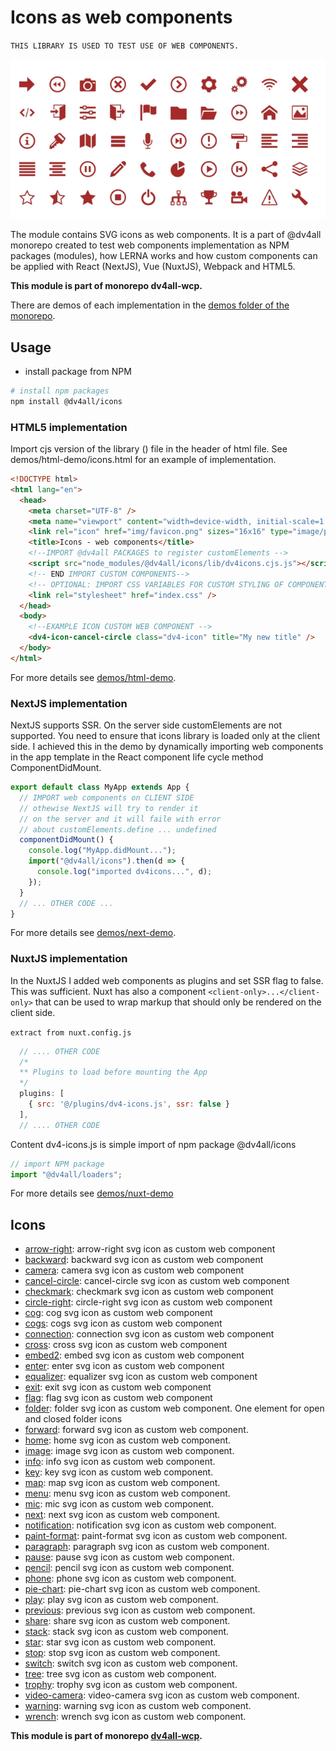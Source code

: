 # Icons as web components

`THIS LIBRARY IS USED TO TEST USE OF WEB COMPONENTS.`

<img src="./assets/dv4all-icons-200321.png" alt="example icons"/>

The module contains SVG icons as web components. It is a part of @dv4all monorepo created to test web components implementation as NPM packages (modules), how LERNA works and how custom components can be applied with React (NextJS), Vue (NuxtJS), Webpack and HTML5.

**This module is part of monorepo dv4all-wcp.**

There are demos of each implementation in the [demos folder of the monorepo](https://github.com/dmijatovic/dv4all-wcp/tree/master/demos).

## Usage

- install package from NPM

```bash
# install npm packages
npm install @dv4all/icons

```

### HTML5 implementation

Import cjs version of the library () file in the header of html file. See demos/html-demo/icons.html for an example of implementation.

```html
<!DOCTYPE html>
<html lang="en">
  <head>
    <meta charset="UTF-8" />
    <meta name="viewport" content="width=device-width, initial-scale=1.0" />
    <link rel="icon" href="img/favicon.png" sizes="16x16" type="image/png" />
    <title>Icons - web components</title>
    <!--IMPORT @dv4all PACKAGES to register customElements -->
    <script src="node_modules/@dv4all/icons/lib/dv4icons.cjs.js"></script>
    <!-- END IMPORT CUSTOM COMPONENTS-->
    <!-- OPTIONAL: IMPORT CSS VARIABLES FOR CUSTOM STYLING OF COMPONENTS -->
    <link rel="stylesheet" href="index.css" />
  </head>
  <body>
    <!--EXAMPLE ICON CUSTOM WEB COMPONENT -->
    <dv4-icon-cancel-circle class="dv4-icon" title="My new title" />
  </body>
</html>
```

For more details see [demos/html-demo](https://github.com/dmijatovic/dv4all-wcp/tree/master/demos/html-demo).

### NextJS implementation

NextJS supports SSR. On the server side customElements are not supported. You need to ensure that icons library is loaded only at the client side. I achieved this in the demo by dynamically importing web components in the app template in the React component life cycle method ComponentDidMount.

```javascript
export default class MyApp extends App {
  // IMPORT web components on CLIENT SIDE
  // othewise NextJS will try to render it
  // on the server and it will faile with error
  // about customElements.define ... undefined
  componentDidMount() {
    console.log("MyApp.didMount...");
    import("@dv4all/icons").then(d => {
      console.log("imported dv4icons...", d);
    });
  }
  // ... OTHER CODE ...
}
```

For more details see [demos/next-demo](https://github.com/dmijatovic/dv4all-wcp/tree/master/demos/next-demo).

### NuxtJS implementation

In the NuxtJS I added web components as plugins and set SSR flag to false. This was sufficient. Nuxt has also a component `<client-only>...</client-only>` that can be used to wrap markup that should only be rendered on the client side.

`extract from nuxt.config.js`

```javascript
  // .... OTHER CODE
  /*
  ** Plugins to load before mounting the App
  */
  plugins: [
    { src: '@/plugins/dv4-icons.js', ssr: false }
  ],
  // .... OTHER CODE
```

Content dv4-icons.js is simple import of npm package @dv4all/icons

```javascript
// import NPM package
import "@dv4all/loaders";
```

For more details see [demos/nuxt-demo](https://github.com/dmijatovic/dv4all-wcp/tree/master/demos/nuxt-demo)

## Icons

- [arrow-right](https://github.com/dmijatovic/dv4all-wcp/tree/master/icons/src/arrow-right): arrow-right svg icon as custom web component
- [backward](https://github.com/dmijatovic/dv4all-wcp/tree/master/icons/src/backward): backward svg icon as custom web component
- [camera](https://github.com/dmijatovic/dv4all-wcp/tree/master/icons/src/camera): camera svg icon as custom web component
- [cancel-circle](https://github.com/dmijatovic/dv4all-wcp/tree/master/icons/src/cancel-circle): cancel-circle svg icon as custom web component
- [checkmark](https://github.com/dmijatovic/dv4all-wcp/tree/master/icons/src/checkmark): checkmark svg icon as custom web component
- [circle-right](https://github.com/dmijatovic/dv4all-wcp/tree/master/icons/src/circle-right): circle-right svg icon as custom web component
- [cog](https://github.com/dmijatovic/dv4all-wcp/tree/master/icons/src/cog): cog svg icon as custom web component
- [cogs](https://github.com/dmijatovic/dv4all-wcp/tree/master/icons/src/cogs): cogs svg icon as custom web component
- [connection](https://github.com/dmijatovic/dv4all-wcp/tree/master/icons/src/connection): connection svg icon as custom web component
- [cross](https://github.com/dmijatovic/dv4all-wcp/tree/master/icons/src/cross): cross svg icon as custom web component
- [embed2](https://github.com/dmijatovic/dv4all-wcp/tree/master/icons/src/embed2): embed svg icon as custom web component
- [enter](https://github.com/dmijatovic/dv4all-wcp/tree/master/icons/src/enter): enter svg icon as custom web component
- [equalizer](https://github.com/dmijatovic/dv4all-wcp/tree/master/icons/src/equalizer): equalizer svg icon as custom web component
- [exit](https://github.com/dmijatovic/dv4all-wcp/tree/master/icons/src/exit): exit svg icon as custom web component
- [flag](https://github.com/dmijatovic/dv4all-wcp/tree/master/icons/src/flag): flag svg icon as custom web component
- [folder](https://github.com/dmijatovic/dv4all-wcp/tree/master/icons/src/folder): folder svg icon as custom web component. One element for open and closed folder icons
- [forward](https://github.com/dmijatovic/dv4all-wcp/tree/master/icons/src/forward): forward svg icon as custom web component.
- [home](https://github.com/dmijatovic/dv4all-wcp/tree/master/icons/src/home): home svg icon as custom web component.
- [image](https://github.com/dmijatovic/dv4all-wcp/tree/master/icons/src/image): image svg icon as custom web component.
- [info](https://github.com/dmijatovic/dv4all-wcp/tree/master/icons/src/info): info svg icon as custom web component.
- [key](https://github.com/dmijatovic/dv4all-wcp/tree/master/icons/src/key): key svg icon as custom web component.
- [map](https://github.com/dmijatovic/dv4all-wcp/tree/master/icons/src/map): map svg icon as custom web component.
- [menu](https://github.com/dmijatovic/dv4all-wcp/tree/master/icons/src/menu): menu svg icon as custom web component.
- [mic](https://github.com/dmijatovic/dv4all-wcp/tree/master/icons/src/mic): mic svg icon as custom web component.
- [next](https://github.com/dmijatovic/dv4all-wcp/tree/master/icons/src/next): next svg icon as custom web component.
- [notification](https://github.com/dmijatovic/dv4all-wcp/tree/master/icons/src/notification): notification svg icon as custom web component.
- [paint-format](https://github.com/dmijatovic/dv4all-wcp/tree/master/icons/src/paint-format): paint-format svg icon as custom web component.
- [paragraph](https://github.com/dmijatovic/dv4all-wcp/tree/master/icons/src/paragraph): paragraph svg icon as custom web component.
- [pause](https://github.com/dmijatovic/dv4all-wcp/tree/master/icons/src/pause): pause svg icon as custom web component.
- [pencil](https://github.com/dmijatovic/dv4all-wcp/tree/master/icons/src/pencil): pencil svg icon as custom web component.
- [phone](https://github.com/dmijatovic/dv4all-wcp/tree/master/icons/src/phone): phone svg icon as custom web component.
- [pie-chart](https://github.com/dmijatovic/dv4all-wcp/tree/master/icons/src/pie-chart): pie-chart svg icon as custom web component.
- [play](https://github.com/dmijatovic/dv4all-wcp/tree/master/icons/src/play): play svg icon as custom web component.
- [previous](https://github.com/dmijatovic/dv4all-wcp/tree/master/icons/src/previous): previous svg icon as custom web component.
- [share](https://github.com/dmijatovic/dv4all-wcp/tree/master/icons/src/share):
  share svg icon as custom web component.
- [stack](https://github.com/dmijatovic/dv4all-wcp/tree/master/icons/src/stack): stack svg icon as custom web component.
- [star](https://github.com/dmijatovic/dv4all-wcp/tree/master/icons/src/star): star svg icon as custom web component.
- [stop](https://github.com/dmijatovic/dv4all-wcp/tree/master/icons/src/stop): stop svg icon as custom web component.
- [switch](https://github.com/dmijatovic/dv4all-wcp/tree/master/icons/src/switch): switch svg icon as custom web component.
- [tree](https://github.com/dmijatovic/dv4all-wcp/tree/master/icons/src/tree): tree svg icon as custom web component.
- [trophy](https://github.com/dmijatovic/dv4all-wcp/tree/master/icons/src/trophy): trophy svg icon as custom web component.
- [video-camera](https://github.com/dmijatovic/dv4all-wcp/tree/master/icons/src/video-camera): video-camera svg icon as custom web component.
- [warning](https://github.com/dmijatovic/dv4all-wcp/tree/master/icons/src/warning): warning svg icon as custom web component.
- [wrench](https://github.com/dmijatovic/dv4all-wcp/tree/master/icons/src/wrench): wrench svg icon as custom web component.

**This module is part of monorepo [dv4all-wcp](https://github.com/dmijatovic/dv4all-wcp).**
